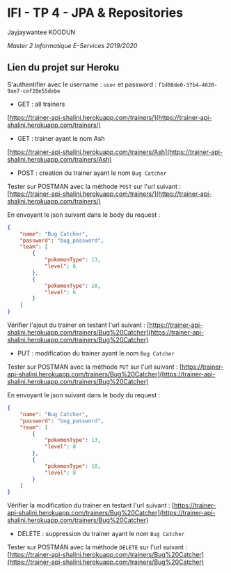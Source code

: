 # IFI - TP 4 - JPA & Repositories

Jayjaywantee KOODUN

_Master 2 Informatique E-Services 2019/2020_

## Lien du projet sur Heroku

S'authentifier avec le username : `user` et password : `f1d08de0-37b4-4620-9ae7-cef20e55debe`

-   GET : all trainers

[https://trainer-api-shalini.herokuapp.com/trainers/](https://trainer-api-shalini.herokuapp.com/trainers/)

-   GET : trainer ayant le nom Ash

[https://trainer-api-shalini.herokuapp.com/trainers/Ash](https://trainer-api-shalini.herokuapp.com/trainers/Ash)

-   POST : creation du trainer ayant le nom `Bug Catcher`

Tester sur POSTMAN avec la méthode `POST` sur l'url suivant : [https://trainer-api-shalini.herokuapp.com/trainers/](https://trainer-api-shalini.herokuapp.com/trainers/)

En envoyant le json suivant dans le body du request :

```json
{
    "name": "Bug Catcher",
    "password": "bug_password",
    "team": [
        {
            "pokemonType": 13,
            "level": 6
        },
        {
            "pokemonType": 10,
            "level": 6
        }
    ]
}
```

Vérifier l'ajout du trainer en testant l'url suivant : [https://trainer-api-shalini.herokuapp.com/trainers/Bug%20Catcher](https://trainer-api-shalini.herokuapp.com/trainers/Bug%20Catcher)

-   PUT : modification du trainer ayant le nom `Bug Catcher`

Tester sur POSTMAN avec la méthode `PUT` sur l'url suivant : [https://trainer-api-shalini.herokuapp.com/trainers/Bug%20Catcher](https://trainer-api-shalini.herokuapp.com/trainers/Bug%20Catcher)

En envoyant le json suivant dans le body du request :

```json
{
    "name": "Bug Catcher",
    "password": "bug_password",
    "team": [
        {
            "pokemonType": 13,
            "level": 8
        },
        {
            "pokemonType": 10,
            "level": 8
        }
    ]
}
```

Vérifier la modification du trainer en testant l'url suivant : [https://trainer-api-shalini.herokuapp.com/trainers/Bug%20Catcher](https://trainer-api-shalini.herokuapp.com/trainers/Bug%20Catcher)

-   DELETE : suppression du trainer ayant le nom `Bug Catcher`

Tester sur POSTMAN avec la méthode `DELETE` sur l'url suivant : [https://trainer-api-shalini.herokuapp.com/trainers/Bug%20Catcher](https://trainer-api-shalini.herokuapp.com/trainers/Bug%20Catcher)
